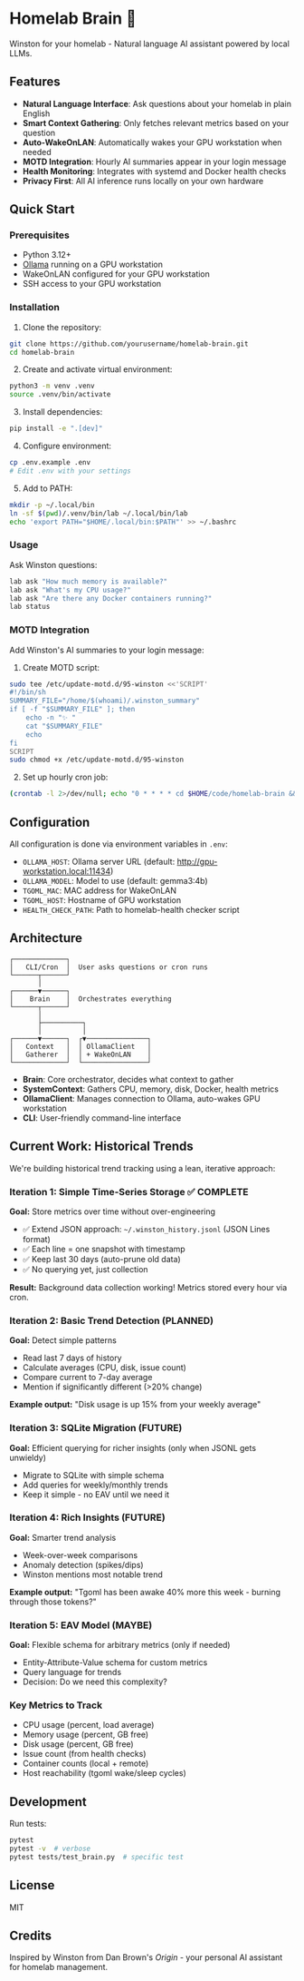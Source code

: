 # Homelab Brain 🧠

Winston for your homelab - Natural language AI assistant powered by local LLMs.

## Features

- **Natural Language Interface**: Ask questions about your homelab in plain English
- **Smart Context Gathering**: Only fetches relevant metrics based on your question
- **Auto-WakeOnLAN**: Automatically wakes your GPU workstation when needed
- **MOTD Integration**: Hourly AI summaries appear in your login message
- **Health Monitoring**: Integrates with systemd and Docker health checks
- **Privacy First**: All AI inference runs locally on your own hardware

## Quick Start

### Prerequisites

- Python 3.12+
- [Ollama](https://ollama.com) running on a GPU workstation
- WakeOnLAN configured for your GPU workstation
- SSH access to your GPU workstation

### Installation

1. Clone the repository:
```bash
git clone https://github.com/yourusername/homelab-brain.git
cd homelab-brain
```

2. Create and activate virtual environment:
```bash
python3 -m venv .venv
source .venv/bin/activate
```

3. Install dependencies:
```bash
pip install -e ".[dev]"
```

4. Configure environment:
```bash
cp .env.example .env
# Edit .env with your settings
```

5. Add to PATH:
```bash
mkdir -p ~/.local/bin
ln -sf $(pwd)/.venv/bin/lab ~/.local/bin/lab
echo 'export PATH="$HOME/.local/bin:$PATH"' >> ~/.bashrc
```

### Usage

Ask Winston questions:
```bash
lab ask "How much memory is available?"
lab ask "What's my CPU usage?"
lab ask "Are there any Docker containers running?"
lab status
```

### MOTD Integration

Add Winston's AI summaries to your login message:

1. Create MOTD script:
```bash
sudo tee /etc/update-motd.d/95-winston <<'SCRIPT'
#!/bin/sh
SUMMARY_FILE="/home/$(whoami)/.winston_summary"
if [ -f "$SUMMARY_FILE" ]; then
    echo -n "✨ "
    cat "$SUMMARY_FILE"
    echo
fi
SCRIPT
sudo chmod +x /etc/update-motd.d/95-winston
```

2. Set up hourly cron job:
```bash
(crontab -l 2>/dev/null; echo "0 * * * * cd $HOME/code/homelab-brain && .venv/bin/python3 -m homelab_brain.motd_summary >> $HOME/.winston.log 2>&1") | crontab -
```

## Configuration

All configuration is done via environment variables in `.env`:

- `OLLAMA_HOST`: Ollama server URL (default: http://gpu-workstation.local:11434)
- `OLLAMA_MODEL`: Model to use (default: gemma3:4b)
- `TGOML_MAC`: MAC address for WakeOnLAN
- `TGOML_HOST`: Hostname of GPU workstation
- `HEALTH_CHECK_PATH`: Path to homelab-health checker script

## Architecture

```
┌─────────────┐
│   CLI/Cron  │  User asks questions or cron runs
└──────┬──────┘
       │
┌──────▼──────┐
│    Brain    │  Orchestrates everything
└──────┬──────┘
       │
       ├──────────┐
       │          │
┌──────▼──────┐  ┌▼───────────────┐
│   Context   │  │ OllamaClient   │
│   Gatherer  │  │ + WakeOnLAN    │
└─────────────┘  └────────────────┘
```

- **Brain**: Core orchestrator, decides what context to gather
- **SystemContext**: Gathers CPU, memory, disk, Docker, health metrics
- **OllamaClient**: Manages connection to Ollama, auto-wakes GPU workstation
- **CLI**: User-friendly command-line interface

## Current Work: Historical Trends

We're building historical trend tracking using a lean, iterative approach:

### Iteration 1: Simple Time-Series Storage ✅ COMPLETE
**Goal:** Store metrics over time without over-engineering

- ✅ Extend JSON approach: `~/.winston_history.jsonl` (JSON Lines format)
- ✅ Each line = one snapshot with timestamp
- ✅ Keep last 30 days (auto-prune old data)
- ✅ No querying yet, just collection

**Result:** Background data collection working! Metrics stored every hour via cron.

### Iteration 2: Basic Trend Detection (PLANNED)
**Goal:** Detect simple patterns

- Read last 7 days of history
- Calculate averages (CPU, disk, issue count)
- Compare current to 7-day average
- Mention if significantly different (>20% change)

**Example output:** "Disk usage is up 15% from your weekly average"

### Iteration 3: SQLite Migration (FUTURE)
**Goal:** Efficient querying for richer insights (only when JSONL gets unwieldy)

- Migrate to SQLite with simple schema
- Add queries for weekly/monthly trends
- Keep it simple - no EAV until we need it

### Iteration 4: Rich Insights (FUTURE)
**Goal:** Smarter trend analysis

- Week-over-week comparisons
- Anomaly detection (spikes/dips)
- Winston mentions most notable trend

**Example output:** "Tgoml has been awake 40% more this week - burning through those tokens?"

### Iteration 5: EAV Model (MAYBE)
**Goal:** Flexible schema for arbitrary metrics (only if needed)

- Entity-Attribute-Value schema for custom metrics
- Query language for trends
- Decision: Do we need this complexity?

### Key Metrics to Track
- CPU usage (percent, load average)
- Memory usage (percent, GB free)
- Disk usage (percent, GB free)
- Issue count (from health checks)
- Container counts (local + remote)
- Host reachability (tgoml wake/sleep cycles)

## Development

Run tests:
```bash
pytest
pytest -v  # verbose
pytest tests/test_brain.py  # specific test
```

## License

MIT

## Credits

Inspired by Winston from Dan Brown's *Origin* - your personal AI assistant for homelab management.
